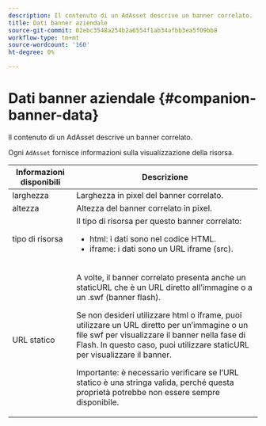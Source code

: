 ```yaml
---
description: Il contenuto di un AdAsset descrive un banner correlato.
title: Dati banner aziendale
source-git-commit: 02ebc3548a254b2a6554f1ab34afbb3ea5f09bb8
workflow-type: tm+mt
source-wordcount: '160'
ht-degree: 0%

---
```


# Dati banner aziendale {#companion-banner-data}

Il contenuto di un AdAsset descrive un banner correlato.

<!--<a id="section_D730B4FD6FD749E9860B6A07FC110552"></a>-->

Ogni `AdAsset` fornisce informazioni sulla visualizzazione della risorsa.

<table id="table_760C885E2DCA4BE983CC57FDA7BD5B14"> 
 <thead> 
  <tr> 
   <th colname="col1" class="entry"> Informazioni disponibili </th> 
   <th colname="col2" class="entry"> Descrizione </th> 
  </tr> 
 </thead>
 <tbody> 
  <tr> 
   <td colname="col1"> larghezza </td> 
   <td colname="col2"> Larghezza in pixel del banner correlato. </td> 
  </tr> 
  <tr> 
   <td colname="col1"> altezza </td> 
   <td colname="col2"> Altezza del banner correlato in pixel. </td> 
  </tr> 
  <tr> 
   <td colname="col1"> tipo di risorsa </td> 
   <td colname="col2">Il tipo di risorsa per questo banner correlato: 
    <ul id="ul_A067787FE49E4B6095BE0AC1D447DBB3"> 
     <li id="li_02B7224C67004095B3F6E50FD21E507E">html: i dati sono nel codice HTML. </li> 
     <li id="li_5F37E14472424F808C6094F42009E676">iframe: i dati sono un URL iframe (src). </li> 
    </ul> </td> 
  </tr> 
  <tr> 
   <td colname="col1"> URL statico </td> 
   <td colname="col2"> <p>A volte, il banner correlato presenta anche un <span class="codeph"> staticURL</span> che è un URL diretto all’immagine o a un <span class="codeph"> .swf</span> (banner flash). </p> <p>Se non desideri utilizzare html o iframe, puoi utilizzare un URL diretto per un’immagine o un file swf per visualizzare il banner nella fase di Flash. In questo caso, puoi utilizzare <span class="codeph"> staticURL</span> per visualizzare il banner. </p> <p>Importante: è necessario verificare se l’URL statico è una stringa valida, perché questa proprietà potrebbe non essere sempre disponibile. </p> </td> 
  </tr> 
 </tbody> 
</table>
